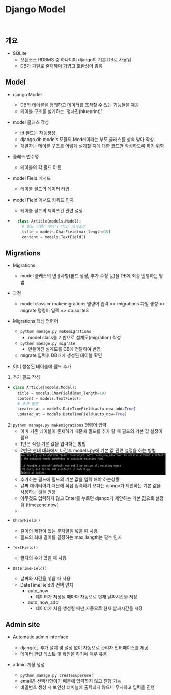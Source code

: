 # Django Model

<br>

## 개요
- SQLite
  - 오픈소스 RDBMS 중 하나이며 django의 기본 DB로 사용됨
  - DB가 파일로 존재하며 가볍고 호환성이 좋음
  

## Model
- django Model
  - DB의 테이블을 정의하고 데이터를 조작할 수 있는 기능들을 제공
  - 테이블 구조를 설계하는 '청사진(blueprint)'

- model 클래스 작성
  - id 필드는 자동생성
  - django.db.models 모듈의 Model이라는 부모 클래스를 상속 받아 작성
  - 개발자는 테이블 구조를 어떻게 설계할 지에 대한 코드만 작성하도록 하기 위함

- 클래스 변수명
  - 테이블의 각 필드 이름

- model Field 메서드
  - 테이블 필드의 데이터 타입

- model Field 메서드 키워드 인자
  - 테이블 필드의 제약조건 관련 설정

- ```python
    class Article(models.Model):
      # 필드 이름/ 데이터 타입/ 제약조건
      title = models.CharField(max_length=10)
      content = models.TextField()
    ```


## Migrations
- Migrations
  - model 클래스의 변경사항(핃드 생성, 추가 수정 등)을 DB에 최종 반영하는 방법

- 과정
  - model class => makemigrations 명령어 입력 => migrations 파일 생성 => migrate 명령어 입력 => db.sqlite3

- Migrations 핵심 명령어
  - `python manage.py makemigrations`
    - model class를 기반으로 설계도(migration) 작성
  - `python manage.py migrate`
    - 만들어진 설계도를 DB에 전달하여 반영
  - migrate 입력후 DB내에 생성된 테이블 확인

- 이미 생성된 테이블에 필드 추가
1. 추가 필드 작성
  - ```python
    class Article(models.Model):
      title = models.CharField(max_length=10)
      content = models.TextField()
      # 추가 필드
      created_at = models.DateTimeField(auto_now_add=True)
      updated_at = models.DateTimeField(auto_now=True)
    ```
2. `python manage.py makemigrations` 명령어 입력
    - 이미 기존 테이블이 존재하기 때문에 필드를 추가 할 때 필드의 기본 값 설정이 필요
    - 1번은 직접 기본 값을 입력하는 방법
    - 2번은 현대 대화에서 나간후 models.py에 기본 값 관련 설정을 하는 방법
    ![](./imags/migratios_command.png)
    - 추가하는 필드에 필드의 기본 값을 입력 해야 하는상황
    - 날짜 데이터이기 때문에 직접 입력하기 보다는 django가 제안하는 기본 값을 사용하는 것을 권장
    - 아무것도 입력하지 않고 Enter를 누르면 django가 제안하는 기본 값으로 설정됨 (timezone.now)
    - 

- `ChrarField()`
  - 길이의 제한이 있는 문자열을 넣을 때 사용
  - 필드의 최대 길이를 결정하는 max_langth는 필수 인자

- `TextField()`
  - 글자의 수가 많을 때 사용

- `DateTimeField()`
  - 날짜와 시간을 넣을 때 사용
  - DateTimeField의 선택 인자
    - auto_now
      - 데이터가 저장될 때마다 자동으로 현재 날짜시간을 저장
    - auto_now_add
      - 데이터가 처음 생성될 때만 자동으로 현재 날짜시간을 저장


## Admin site
- Automatic admin interface
  - django는 추가 설치 및 설정 없이 자동으로 관리자 인터페이스를 제공
  - 데이터 관련 테스트 및 확인을 하기에 매우 유용

- admin 계정 생성
  - `python manage.py createsuperuser`
  - email은 선택사항이기 때문에 입력하지 않고 진행 가능
  - 비밀번호 생성 시 보안상 터미널에 출력되지 않으니 무시하고 입력을 진행